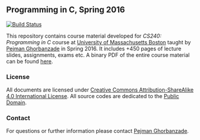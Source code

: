 ## Programming in C, Spring 2016

[![Build Status](https://travis-ci.org/ghorbanzade/UMB-CS240-2016S.svg?branch=master)](https://travis-ci.org/ghorbanzade/UMB-CS240-2016S)

This repository contains course material developed for *CS240: Programming in C* course at [University of Massachusetts Boston] taught by [Pejman Ghorbanzade] in Spring 2016.
It includes +450 pages of lecture slides, assignments, exams etc.
A binary PDF of the entire course material can be found [here](https://github.com/ghorbanzade/UMB-CS240-2016S/releases/download/v1.1/umb-cs240-2016s.pdf).

### License

All documents are licensed under [Creative Commons Attribution-ShareAlike 4.0 International License].
All source codes are dedicated to the [Public Domain].

### Contact

For questions or further information please contact [Pejman Ghorbanzade].

[University of Massachusetts Boston]: http://www.umb.edu
[Pejman Ghorbanzade]: http://www.ghorbanzade.com
[Creative Commons Attribution-ShareAlike 4.0 International License]: https://github.com/ghorbanzade/UMB-CS240-2016S/blob/master/LICENSE
[Public Domain]: http://en.wikipedia.org/wiki/Public_Domain

